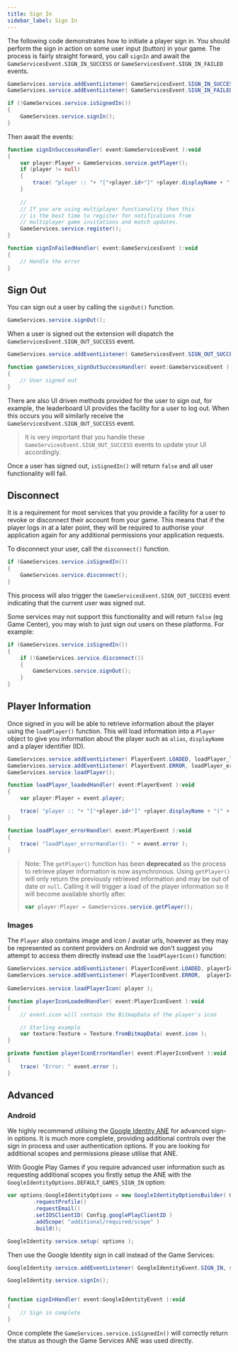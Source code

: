 ```yaml
---
title: Sign In
sidebar_label: Sign In
---
```



The following code demonstrates how to initiate a player sign in. You should perform the sign in 
action on some user input (button) in your game. The process is fairly straight forward, you call 
`signIn` and await the `GameServicesEvent.SIGN_IN_SUCCESS` or `GameServicesEvent.SIGN_IN_FAILED` 
events.

```actionscript
GameServices.service.addEventListener( GameServicesEvent.SIGN_IN_SUCCESS, 	signInSuccessHandler );
GameServices.service.addEventListener( GameServicesEvent.SIGN_IN_FAILED, 	signInFailedHandler );

if (!GameServices.service.isSignedIn())
{
	GameServices.service.signIn();
}
```

Then await the events:

```actionscript
function signInSuccessHandler( event:GameServicesEvent ):void
{
	var player:Player = GameServices.service.getPlayer();
	if (player != null)
	{
		trace( "player :: "+ "["+player.id+"]" +player.displayName + "(" + player.alias + ")" );
	}
	
	//
	// If you are using multiplayer functionality then this 
	// is the best time to register for notifications from
	// multiplayer game invitations and match updates.
	GameServices.service.register();
}

function signInFailedHandler( event:GameServicesEvent ):void
{
	// Handle the error
}
```


## Sign Out

You can sign out a user by calling the `signOut()` function.

```actionscript
GameServices.service.signOut();
```

When a user is signed out the extension will dispatch the `GameServicesEvent.SIGN_OUT_SUCCESS` event.


```actionscript
GameServices.service.addEventListener( GameServicesEvent.SIGN_OUT_SUCCESS, 	gameServices_signOutSuccessHandler );

function gameServices_signOutSuccessHandler( event:GameServicesEvent ):void
{
	// User signed out
}
```

There are also UI driven methods provided for the user to sign out, for example, the leaderboard UI provides the facility for a user to log out. When this occurs you will similarly receive the `GameServicesEvent.SIGN_OUT_SUCCESS` event. 

>
> It is very important that you handle these `GameServicesEvent.SIGN_OUT_SUCCESS` events to update your UI accordingly.
>

Once a user has signed out, `isSignedIn()` will return `false` and all user functionality will fail. 



## Disconnect 

It is a requirement for most services that you provide a facility for a user to revoke or disconnect their account from your game. This means that if the player logs in at a later point, they will be required to authorise your application again for any additional permissions your application requests.

To disconnect your user, call the `disconnect()` function. 

```actionscript
if (GameServices.service.isSignedIn())
{
	GameServices.service.disconnect();
}
```

This process will also trigger the `GameServicesEvent.SIGN_OUT_SUCCESS` event indicating that the current user was signed out. 

Some services may not support this functionality and will return `false` (eg Game Center), you may wish to just sign out users on these platforms. For example:

```actionscript
if (GameServices.service.isSignedIn())
{
	if (!GameServices.service.disconnect())
	{
		GameServices.service.signOut();
	}
}
```


## Player Information

Once signed in you will be able to retrieve information about the player using the `loadPlayer()` function. 
This will load information into a `Player` object to give you information about the player such as `alias`, `displayName` and a player identifier (ID). 


```actionscript
GameServices.service.addEventListener( PlayerEvent.LOADED, loadPlayer_loadedHandler );
GameServices.service.addEventListener( PlayerEvent.ERROR, loadPlayer_errorHandler );
GameServices.service.loadPlayer();

function loadPlayer_loadedHandler( event:PlayerEvent ):void
{
	var player:Player = event.player;

	trace( "player :: "+ "["+player.id+"]" +player.displayName + "(" + player.alias + ")" );
}

function loadPlayer_errorHandler( event:PlayerEvent ):void
{
	trace( "loadPlayer_errorHandler(): " + event.error );
}
```	


> Note: The `getPlayer()` function has been **deprecated** as the process to retrieve player information is now asynchronous. 
> Using `getPlayer()` will only return the previously retrieved information and may be out of date or `null`. 
> Calling it will trigger a load of the player information so it will become available shortly after.
>
> ```actionscript
> var player:Player = GameServices.service.getPlayer();
> ```



### Images

The `Player` also contains image and icon / avatar urls, however as they may be represented as content providers on Android we don't suggest you attempt to access them directly instead use the `loadPlayerIcon()` function: 

```actionscript
GameServices.service.addEventListener( PlayerIconEvent.LOADED, playerIconLoadedHandler );
GameServices.service.addEventListener( PlayerIconEvent.ERROR,  playerIconErrorHandler );
					
GameServices.service.loadPlayerIcon( player );

function playerIconLoadedHandler( event:PlayerIconEvent ):void
{
	// event.icon will contain the BitmapData of the player's icon

	// Starling example
	var texture:Texture = Texture.fromBitmapData( event.icon );
}

private function playerIconErrorHandler( event:PlayerIconEvent ):void
{
	trace( "Error: " event.error );
}
```



## Advanced 

### Android

We highly recommend utilising the [Google Identity ANE](https://airnativeextensions.com/extension/com.distriqt.GoogleIdentity) for advanced sign-in options. It is much more complete, providing additional controls over the sign in process and user authentication options. If you are looking for additional scopes and permissions please utilise that ANE.

With Google Play Games if you require advanced user information such as requesting additional scopes you firstly setup the ANE with the `GoogleIdentityOptions.DEFAULT_GAMES_SIGN_IN` option:

```actionscript
var options:GoogleIdentityOptions = new GoogleIdentityOptionsBuilder( GoogleIdentityOptions.DEFAULT_GAMES_SIGN_IN )
		.requestProfile()
		.requestEmail()
		.setIOSClientID( Config.googlePlayClientID )
		.addScope( "additional/required/scope" )
		.build();

GoogleIdentity.service.setup( options );
```

Then use the Google Identity sign in call instead of the Game Services:

```actionscript
GoogleIdentity.service.addEventListener( GoogleIdentityEvent.SIGN_IN, signInHandler );

GoogleIdentity.service.signIn();


function signInHandler( event:GoogleIdentityEvent ):void 
{
	// Sign in complete
}
```

Once complete the `GameServices.service.isSignedIn()` will correctly return the status as though the Game Services ANE was used directly.



